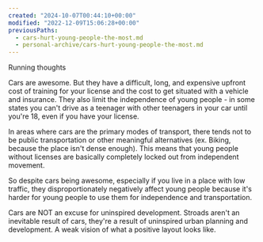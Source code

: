 ```yaml
---
created: "2024-10-07T00:44:10+00:00"
modified: "2022-12-09T15:06:28+00:00"
previousPaths:
  - cars-hurt-young-people-the-most.md
  - personal-archive/cars-hurt-young-people-the-most.md
---
```

 

Running thoughts

Cars are awesome. But they have a difficult, long, and expensive upfront cost of training for your license and the cost to get situated with a vehicle and insurance. They also limit the independence of young people - in some states you can't drive as a teenager with other teenagers in your car until you're 18, even if you have your license.

In areas where cars are the primary modes of transport, there tends not to be public transportation or other meaningful alternatives (ex. Biking, because the place isn't dense enough). This means that young people without licenses are basically completely locked out from independent movement. 

So despite cars being awesome, especially if you live in a place with low traffic, they disproportionately negatively affect young people because it's harder for young people to use them for independence and transportation.

Cars are NOT an excuse for uninspired development. Stroads aren't an inevitable result of cars, they're a result of uninspired urban planning and development. A weak vision of what a positive layout looks like.